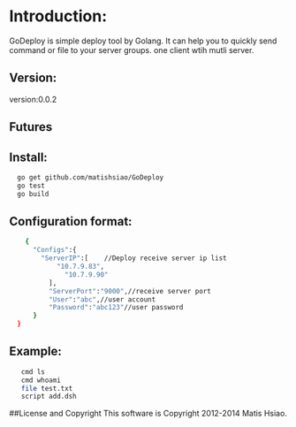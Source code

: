 # Introduction:
  GoDeploy is simple deploy tool by Golang.
  It can help you to quickly send command or file to your server groups.
  one client wtih mutli server.
  
## Version:

version:0.0.2

## Futures

  
  
## Install:
```sh
  go get github.com/matishsiao/GoDeploy
  go test
  go build
```

## Configuration format:
```sh
    {
	  "Configs":{
	  	"ServerIP":[	//Deploy receive server ip list		
  			"10.7.9.83",
			  "10.7.9.90"
		  ],
		  "ServerPort":"9000",//receive server port
		  "User":"abc",//user account
		  "Password":"abc123"//user password
	  }
  }
```

## Example:
```sh   
   cmd ls
   cmd whoami
   file test.txt
   script add.dsh
```

##License and Copyright
This software is Copyright 2012-2014 Matis Hsiao.
